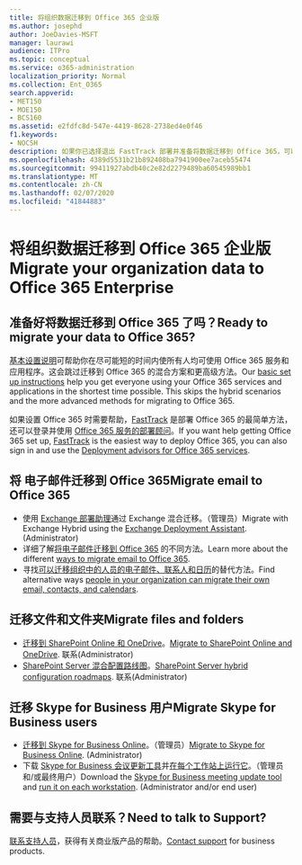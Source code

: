 ```yaml
---
title: 将组织数据迁移到 Office 365 企业版
ms.author: josephd
author: JoeDavies-MSFT
manager: laurawi
audience: ITPro
ms.topic: conceptual
ms.service: o365-administration
localization_priority: Normal
ms.collection: Ent_O365
search.appverid:
- MET150
- MOE150
- BCS160
ms.assetid: e2fdfc8d-547e-4419-8628-2738ed4e0f46
f1.keywords:
- NOCSH
description: 如果你已选择退出 FastTrack 部署并准备将数据迁移到 Office 365，可以从此处开始。
ms.openlocfilehash: 4389d5531b21b892408ba7941900ee7aceb55474
ms.sourcegitcommit: 99411927abdb40c2e82d2279489ba60545989bb1
ms.translationtype: MT
ms.contentlocale: zh-CN
ms.lasthandoff: 02/07/2020
ms.locfileid: "41844883"
---
```

# <a name="migrate-your-organization-data-to-office-365-enterprise"></a><span data-ttu-id="1794e-103">将组织数据迁移到 Office 365 企业版</span><span class="sxs-lookup"><span data-stu-id="1794e-103">Migrate your organization data to Office 365 Enterprise</span></span>

## <a name="ready-to-migrate-your-data-to-office-365"></a><span data-ttu-id="1794e-104">准备好将数据迁移到 Office 365 了吗？</span><span class="sxs-lookup"><span data-stu-id="1794e-104">Ready to migrate your data to Office 365?</span></span>

<span data-ttu-id="1794e-p101">[基本设置说明](https://support.office.com/article/Set-up-Office-365-for-business-6a3a29a0-e616-4713-99d1-15eda62d04fa)可帮助你在尽可能短的时间内使所有人均可使用 Office 365 服务和应用程序。这会跳过迁移到 Office 365 的混合方案和更高级方法。</span><span class="sxs-lookup"><span data-stu-id="1794e-p101">Our [basic set up instructions](https://support.office.com/article/Set-up-Office-365-for-business-6a3a29a0-e616-4713-99d1-15eda62d04fa) help you get everyone using your Office 365 services and applications in the shortest time possible. This skips the hybrid scenarios and the more advanced methods for migrating to Office 365.</span></span> 
  
<span data-ttu-id="1794e-107">如果设置 Office 365 时需要帮助，[FastTrack](https://fasttrack.microsoft.com/office) 是部署 Office 365 的最简单方法，还可以登录并使用 [Office 365 服务的部署顾问](deployment-advisors-for-office-365.md)。</span><span class="sxs-lookup"><span data-stu-id="1794e-107">If you want help getting Office 365 set up, [FastTrack](https://fasttrack.microsoft.com/office) is the easiest way to deploy Office 365, you can also sign in and use the [Deployment advisors for Office 365 services](deployment-advisors-for-office-365.md).</span></span>

## <a name="migrate-email-to-office-365"></a><span data-ttu-id="1794e-108">将 电子邮件迁移到 Office 365</span><span class="sxs-lookup"><span data-stu-id="1794e-108">Migrate email to Office 365</span></span>
- <span data-ttu-id="1794e-p102">使用 [Exchange 部署助理](https://technet.microsoft.com/exdeploy2013)通过 Exchange 混合迁移。（管理员）</span><span class="sxs-lookup"><span data-stu-id="1794e-p102">Migrate with Exchange Hybrid using the [Exchange Deployment Assistant](https://technet.microsoft.com/exdeploy2013). (Administrator)</span></span>
- <span data-ttu-id="1794e-111">详细了解[将电子邮件迁移到 Office 365](https://support.office.com/article/Ways-to-migrate-multiple-email-accounts-to-Office-365-0a4913fe-60fb-498f-9155-a86516418842) 的不同方法。</span><span class="sxs-lookup"><span data-stu-id="1794e-111">Learn more about the different [ways to migrate email to Office 365](https://support.office.com/article/Ways-to-migrate-multiple-email-accounts-to-Office-365-0a4913fe-60fb-498f-9155-a86516418842).</span></span>
- <span data-ttu-id="1794e-112">寻找[可以迁移组织中的人员的电子邮件、联系人和日历](https://support.office.com/article/Migrate-email-and-contacts-to-Office-365-for-business-a3e3bddb-582e-4133-8670-e61b9f58627e)的替代方法。</span><span class="sxs-lookup"><span data-stu-id="1794e-112">Find alternative ways [people in your organization can migrate their own email, contacts, and calendars](https://support.office.com/article/Migrate-email-and-contacts-to-Office-365-for-business-a3e3bddb-582e-4133-8670-e61b9f58627e).</span></span>

## <a name="migrate-files-and-folders"></a><span data-ttu-id="1794e-113">迁移文件和文件夹</span><span class="sxs-lookup"><span data-stu-id="1794e-113">Migrate files and folders</span></span>
- <span data-ttu-id="1794e-114">[迁移到 SharePoint Online 和 OneDrive](https://docs.microsoft.com/sharepointmigration/migrate-to-sharepoint-online)。</span><span class="sxs-lookup"><span data-stu-id="1794e-114">[Migrate to SharePoint Online and OneDrive](https://docs.microsoft.com/sharepointmigration/migrate-to-sharepoint-online).</span></span> <span data-ttu-id="1794e-115">联系</span><span class="sxs-lookup"><span data-stu-id="1794e-115">(Administrator)</span></span>
- <span data-ttu-id="1794e-116">[SharePoint Server 混合配置路线图](https://docs.microsoft.com/SharePoint/hybrid/configuration-roadmaps)。</span><span class="sxs-lookup"><span data-stu-id="1794e-116">[SharePoint Server hybrid configuration roadmaps](https://docs.microsoft.com/SharePoint/hybrid/configuration-roadmaps).</span></span> <span data-ttu-id="1794e-117">联系</span><span class="sxs-lookup"><span data-stu-id="1794e-117">(Administrator)</span></span>

## <a name="migrate-skype-for-business-users"></a><span data-ttu-id="1794e-118">迁移 Skype for Business 用户</span><span class="sxs-lookup"><span data-stu-id="1794e-118">Migrate Skype for Business users</span></span>
- <span data-ttu-id="1794e-p105">[迁移到 Skype for Business Online](https://technet.microsoft.com/library/jj204969.aspx)。（管理员）</span><span class="sxs-lookup"><span data-stu-id="1794e-p105">[Migrate to Skype for Business Online](https://technet.microsoft.com/library/jj204969.aspx). (Administrator)</span></span>
- <span data-ttu-id="1794e-p106">下载 [Skype for Business 会议更新工具](https://www.microsoft.com/download/details.aspx?id=51659)并[在每个工作站上运行它](https://support.office.com/article/Meeting-Update-Tool-for-Skype-for-Business-and-Lync-2b525fe6-ed0f-4331-b533-c31546fcf4d4)。（管理员和/或最终用户）</span><span class="sxs-lookup"><span data-stu-id="1794e-p106">Download the [Skype for Business meeting update tool](https://www.microsoft.com/download/details.aspx?id=51659) and [run it on each workstation](https://support.office.com/article/Meeting-Update-Tool-for-Skype-for-Business-and-Lync-2b525fe6-ed0f-4331-b533-c31546fcf4d4). (Administrator and/or end user)</span></span>
  
## <a name="need-to-talk-to-support"></a><span data-ttu-id="1794e-123">需要与支持人员联系？</span><span class="sxs-lookup"><span data-stu-id="1794e-123">Need to talk to Support?</span></span>
<span data-ttu-id="1794e-124">[联系支持人员](https://support.office.com/article/32a17ca7-6fa0-4870-8a8d-e25ba4ccfd4b)，获得有关商业版产品的帮助。</span><span class="sxs-lookup"><span data-stu-id="1794e-124">[Contact support](https://support.office.com/article/32a17ca7-6fa0-4870-8a8d-e25ba4ccfd4b) for business products.</span></span>
